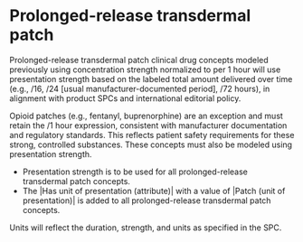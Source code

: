 # Prolonged-release transdermal patch

Prolonged-release transdermal patch clinical drug concepts modeled previously using concentration strength normalized to per 1 hour will use presentation strength based on the labeled total amount delivered over time (e.g., /16, /24 [usual manufacturer-documented period], /72 hours), in alignment with product SPCs and international editorial policy.

Opioid patches (e.g., fentanyl, buprenorphine) are an exception and must retain the /1 hour expression, consistent with manufacturer documentation and regulatory standards. This reflects patient safety requirements for these strong, controlled substances. These concepts must also be modeled using presentation strength.

  * Presentation strength is to be used for all prolonged-release transdermal patch concepts.
  * The |Has unit of presentation (attribute)| with a value of |Patch (unit of presentation)| is added to all prolonged-release transdermal patch concepts.

Units will reflect the duration, strength, and units as specified in the SPC.
